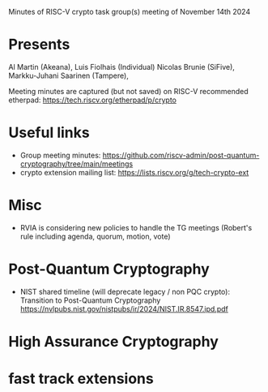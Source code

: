 Minutes of RISC-V crypto task group(s) meeting of November 14th 2024

# Presents

Al Martin (Akeana),
Luis Fiolhais (Individual)
Nicolas Brunie (SiFive),
Markku-Juhani Saarinen (Tampere),

Meeting minutes are captured (but not saved) on RISC-V recommended etherpad: https://tech.riscv.org/etherpad/p/crypto

# Useful links

- Group meeting minutes: https://github.com/riscv-admin/post-quantum-cryptography/tree/main/meetings
- crypto extension mailing list: https://lists.riscv.org/g/tech-crypto-ext

# Misc

- RVIA is considering new policies to handle the TG meetings (Robert's rule including agenda, quorum, motion, vote)

# Post-Quantum Cryptography

- NIST shared timeline (will deprecate legacy / non PQC crypto): Transition to Post-Quantum Cryptography https://nvlpubs.nist.gov/nistpubs/ir/2024/NIST.IR.8547.ipd.pdf


# High Assurance Cryptography 



# fast track extensions
